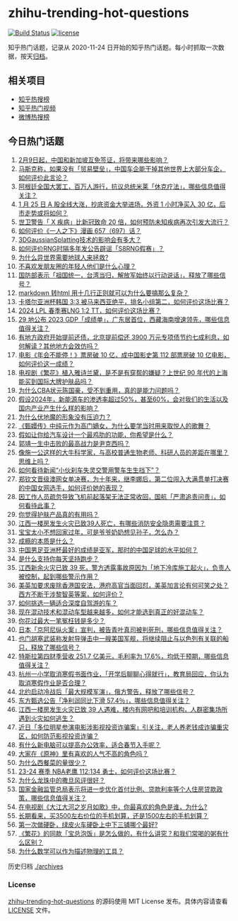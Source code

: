 # zhihu-trending-hot-questions

[![Build Status](https://github.com/justjavac/zhihu-trending-hot-questions/workflows/ci/badge.svg?branch=master)](https://github.com/justjavac/zhihu-trending-hot-questions/actions)
[![license](https://img.shields.io/github/license/justjavac/zhihu-trending-hot-questions)](https://github.com/justjavac/zhihu-trending-hot-questions/blob/master/LICENSE)

知乎热门话题，记录从 2020-11-24
日开始的知乎热门话题。每小时抓取一次数据，按天[归档](./archives)。

## 相关项目

- [知乎热搜榜](https://github.com/justjavac/zhihu-trending-top-search)
- [知乎热门视频](https://github.com/justjavac/zhihu-trending-hot-video)
- [微博热搜榜](https://github.com/justjavac/weibo-trending-hot-search)

## 今日热门话题

<!-- BEGIN -->
<!-- 最后更新时间 Fri Jan 26 2024 04:14:48 GMT+0800 (China Standard Time) -->

1. [2月9日起，中国和新加坡互免签证，将带来哪些影响？](https://www.zhihu.com/question/641154318)
1. [马斯克称，如果没有「贸易壁垒」，中国车企能干掉其他世界上大部分车企，如何评价此言论？](https://www.zhihu.com/question/641116607)
1. [阿根廷全国大罢工，百万人游行，抗议总统米莱「休克疗法」，哪些信息值得关注？](https://www.zhihu.com/question/641142778)
1. [1 月 25 日 A 股全线大涨，抄底资金大举进场，外资 1 小时净买入 30 亿，后市走势或将如何？](https://www.zhihu.com/question/641186035)
1. [世卫警告「 X 疾病」比新冠致命 20 倍，如何预防未知疾病再次引发大流行？](https://www.zhihu.com/question/641131673)
1. [如何评价《一人之下》漫画 657（697）话？](https://www.zhihu.com/question/639212251)
1. [3DGaussianSplatting技术的影响会有多大？](https://www.zhihu.com/question/626506306)
1. [如何评价RNG时隔多年发公告辟谣「S8RNG假赛」？](https://www.zhihu.com/question/641131314)
1. [为什么异世界需要地球人来拯救?](https://www.zhihu.com/question/640611054)
1. [不喜欢发朋友圈的年轻人他们是什么心理？](https://www.zhihu.com/question/640840779)
1. [国防部表示「祖国统一，台湾当归，解放军始终以行动说话」，释放了哪些信号？](https://www.zhihu.com/question/641181945)
1. [markdown 转html 用十几行正则就可以为什么要搞那么复杂？](https://www.zhihu.com/question/443343954)
1. [卡塔尔亚洲杯韩国 3:3 被马来西亚绝平，排名小组第二，如何评价这场比赛？](https://www.zhihu.com/question/641207160)
1. [2024 LPL 春季赛LNG 1:2 TT，如何评价这场比赛？](https://www.zhihu.com/question/641187289)
1. [29 地公布 2023 GDP「成绩单」，广东居首位，西藏海南增速领先，哪些信息值得关注？](https://www.zhihu.com/question/641117610)
1. [有地方政府开始提前还债，北京提前偿还 3900 万元专项债节约七成利息，如何解读？其他地方会效仿吗？](https://www.zhihu.com/question/640658068)
1. [电影《年会不能停！》票房破 10 亿，成中国影史第 112 部票房破 10 亿电影，如何评价这一成绩？](https://www.zhihu.com/question/641145930)
1. [电视剧《繁花》植入雅诗兰黛，是不是有穿帮的嫌疑？上世纪 90 年代的上海能买到国际大牌护肤品吗？](https://www.zhihu.com/question/637818274)
1. [为什么CBA状元陈国豪，受不到重用，真的是能力问题吗？](https://www.zhihu.com/question/639706608)
1. [假设2024年，新能源车的渗透率超过50%，甚至60%，会对我们的生活以及国内产业产生什么样的影响？](https://www.zhihu.com/question/637669945)
1. [为什么伏地魔的形象没有压迫力？](https://www.zhihu.com/question/55267061)
1. [《甄嬛传》中纯元作为高门嫡女，为什么要学当时用来取悦人的歌舞？](https://www.zhihu.com/question/435422600)
1. [假如让你给汽车设计一个最鸡肋的功能，你希望是什么？](https://www.zhihu.com/question/447033826)
1. [郭靖一生中击败的最高战力是尹克西吗？](https://www.zhihu.com/question/640668815)
1. [像施一公这样的大牛科学家，与高校普通生物老师、科研人员的差距在哪里？思维上吗？](https://www.zhihu.com/question/35612279)
1. [如何看待新闻“小伙刹车失灵交警用警车生生挡下”？](https://www.zhihu.com/question/640261885)
1. [郑钦文晋级澳网女单决赛，为十年来，继李娜后，第二位闯入大满贯单打决赛的中国女网选手，如何评价她的表现？](https://www.zhihu.com/question/641223735)
1. [因工作人员疏忽导致飞机前起落架无法正常收回，国航「严肃追责问责」，如何看待此事？](https://www.zhihu.com/question/640935908)
1. [你觉得护肤产品真的有用吗？](https://www.zhihu.com/question/638703061)
1. [江西一楼房发生火灾已致39人死亡，有哪些消防安全隐患需要注意？](https://www.zhihu.com/question/641022245)
1. [宝宝太小不想回家过年，可是爷爷奶奶想见孙子，怎么办？](https://www.zhihu.com/question/638913219)
1. [成瘾的本质是什么？](https://www.zhihu.com/question/559996334)
1. [中国男足亚洲杯最好的成绩是亚军，那时的中国足球的水平如何？](https://www.zhihu.com/question/641154856)
1. [是什么支持你每天坚持跑步？](https://www.zhihu.com/question/640626895)
1. [江西新余火灾已致 39 死，警方透露事故原因为「地下冷库施工起火」，负责人被控制，起到哪些警示作用？](https://www.zhihu.com/question/641102809)
1. [美英加要求废除香港国安法，港府高官当面回怼，美英加言论有何可笑之处？西方不断干涉黎智英等案，如何评价？](https://www.zhihu.com/question/640978709)
1. [如何挑选一辆适合深度自驾游的车？](https://www.zhihu.com/question/639217071)
1. [现在混动技术和混动车型越来越多，如何才能选到真正的好混动车？](https://www.zhihu.com/question/640938677)
1. [你花过最大一笔冤枉钱是多少？](https://www.zhihu.com/question/370003885)
1. [日本「京阿尼纵火案」宣判，被告青叶真司被判死刑，哪些信息值得关注？](https://www.zhihu.com/question/641137807)
1. [也门胡塞武装称发射导弹击中一艘美国军舰，将继续阻止与以色列有关联的船只，释放了哪些信号？](https://www.zhihu.com/question/641126877)
1. [特斯拉第四财季营收 251.7 亿美元，毛利率为 17.6%，均低于预期，哪些信息值得关注？](https://www.zhihu.com/question/641110608)
1. [杭州一小学取消寒假书面作业，「开学后聊聊心得就行」，教育局回应，你认为取消寒假作业是否合理？](https://www.zhihu.com/question/640928922)
1. [北约启动冷战后「最大规模军演」，俄方警告，释放了哪些信号？](https://www.zhihu.com/question/641115022)
1. [东方甄选公告「净利润同比下滑 57.4％」，哪些信息值得关注？](https://www.zhihu.com/question/641110626)
1. [江西一楼房发生火灾已致 39 人遇难，楼内有网吧和培训机构，人群密集场所遇到火灾如何逃生？](https://www.zhihu.com/question/641117314)
1. [近日「多位明星参演电影涉影视投资诈骗案」引关注，老人养老钱成诈骗重灾区，如何防范影视投资诈骗？](https://www.zhihu.com/question/640977723)
1. [有什么新电脑可以提高办公效率，适合春节入手呢？](https://www.zhihu.com/question/638572654)
1. [大家在《原神》里有喜欢的人气不高的角色吗？](https://www.zhihu.com/question/640844597)
1. [为什么西餐菜的量很少？](https://www.zhihu.com/question/480765808)
1. [23-24 赛季 NBA老鹰 112:134 勇士，如何评价这场比赛？](https://www.zhihu.com/question/641125425)
1. [为什么龙珠中的撒旦风评很好？](https://www.zhihu.com/question/640430354)
1. [国家金融监管总局表示将进一步优化首付比例、贷款利率等个人住房贷款政策，哪些信息值得关注？](https://www.zhihu.com/question/641167930)
1. [在电视剧《大江大河之岁月如歌》中，你最喜欢的角色是谁，为什么?](https://www.zhihu.com/question/638962351)
1. [长期看来，买3500左右价位的手机划算，还是1500左右的手机划算？](https://www.zhihu.com/question/636349041)
1. [第一次做硬卧，绿皮火车硬卧上中下三铺哪个最好?](https://www.zhihu.com/question/641121947)
1. [《繁花》的同款「宝总泡饭」是怎么做的，有什么讲究？和我们常喝的粥有什么区别？](https://www.zhihu.com/question/638742131)
1. [为什么数学可以作为描述物理的工具？](https://www.zhihu.com/question/640017353)

<!-- END -->

历史归档 [./archives](./archives)

### License

[zhihu-trending-hot-questions](https://github.com/justjavac/zhihu-trending-hot-questions)
的源码使用 MIT License 发布。具体内容请查看 [LICENSE](./LICENSE) 文件。
